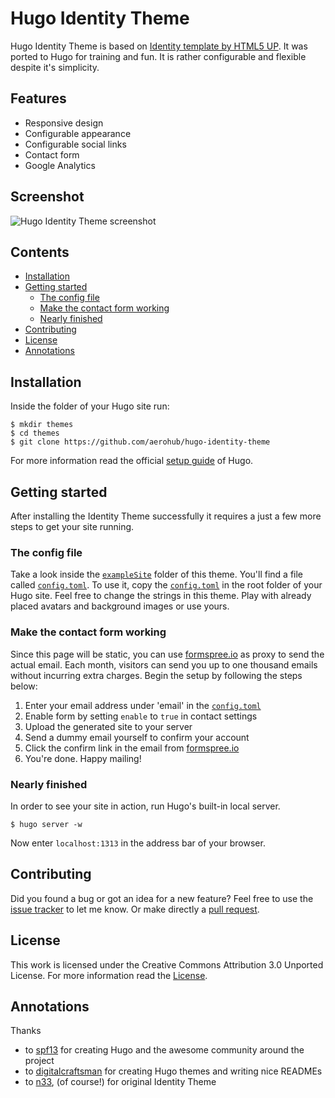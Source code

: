 # Hugo Identity Theme

Hugo Identity Theme is based on [Identity template by HTML5 UP](http://html5up.net/identity). It was ported to Hugo for training and fun. It is rather configurable and flexible despite it's simplicity.

## Features

- Responsive design
- Configurable appearance
- Configurable social links
- Contact form
- Google Analytics

## Screenshot

![Hugo Identity Theme screenshot](https://raw.githubusercontent.com/aerohub/hugo-identity-theme/master/images/screenshot.png)


## Contents

- [Installation](#installation)
- [Getting started](#getting-started)
    - [The config file](#the-config-file)
    - [Make the contact form working](#make-the-contact-form-working)
    - [Nearly finished](#nearly-finished)
- [Contributing](#contributing)
- [License](#license)
- [Annotations](#annotations)


## Installation

Inside the folder of your Hugo site run:

    $ mkdir themes
    $ cd themes
    $ git clone https://github.com/aerohub/hugo-identity-theme

For more information read the official [setup guide](//gohugo.io/overview/installing/) of Hugo.


## Getting started

After installing the Identity Theme successfully it requires a just a few more steps to get your site running.


### The config file

Take a look inside the [`exampleSite`](//github.com/aerohub/hugo-identity-theme/tree/master/exampleSite) folder of this theme. You'll find a file called [`config.toml`](//github.com/aerohub/hugo-identity-theme/blob/master/exampleSite/config.toml). To use it, copy the [`config.toml`](//github.com/aerohub/hugo-identity-theme/blob/master/exampleSite/config.toml) in the root folder of your Hugo site. Feel free to change the strings in this theme. Play with already placed avatars and background images or use yours.


### Make the contact form working

Since this page will be static, you can use [formspree.io](//formspree.io/) as proxy to send the actual email. Each month, visitors can send you up to one thousand emails without incurring extra charges. Begin the setup by following the steps below:

1. Enter your email address under 'email' in the [`config.toml`](//github.com/aerohub/hugo-identity-theme/blob/master/exampleSite/config.toml)
2.  Enable form by setting `enable` to `true` in contact settings
3. Upload the generated site to your server
4. Send a dummy email yourself to confirm your account
5. Click the confirm link in the email from [formspree.io](//formspree.io/)
6. You're done. Happy mailing!


### Nearly finished

In order to see your site in action, run Hugo's built-in local server. 

    $ hugo server -w

Now enter `localhost:1313` in the address bar of your browser.


## Contributing

Did you found a bug or got an idea for a new feature? Feel free to use the [issue tracker](//github.com/aerohub/hugo-identity-theme/issues) to let me know. Or make directly a [pull request](//github.com/aerohub/hugo-identity-theme/pulls).


## License

This work is licensed under the Creative Commons Attribution 3.0 Unported License. For more information read the [License](//github.com/aerohub/hugo-identity-theme/blob/master/LICENSE.md).


## Annotations

Thanks 

- to [spf13](//github.com/spf13) for creating Hugo and the awesome community around the project
- to [digitalcraftsman](//github.com/digitalcraftsman) for creating Hugo themes and writing nice READMEs
- to [n33](https://github.com/n33), (of course!) for original Identity Theme